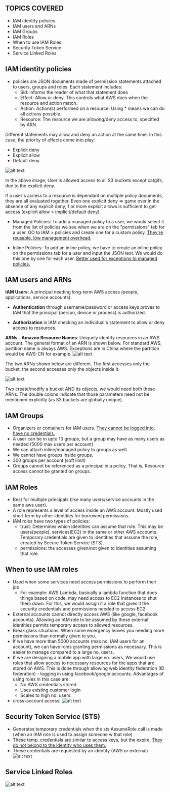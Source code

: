 ## TOPICS COVERED
- IAM identity policies
- IAM users and ARNs
- IAM Groups
- IAM Roles
- When to use IAM Roles
- Security Token Service
- Service Linked Roles

## IAM identity policies
- policies are JSON documents made of permission statements attached to users, groups and roles. Each statement includes:
    - Sid: informs the reader of what that statement does
    - Effect: Allow or deny. This controls what AWS does when the resource and action match.
    - Action: Action(s) performed on a resource. Using * means we can do all actions possible.
    - Resource: The resource we are allowing/deny access to, specified by ARN
    
Different statements may allow and deny an action at the same time. In this case, the priority of effects come into play:
- Explicit deny
- Explicit allow
- Default deny 

![alt text](<Screenshots/Screenshot 2024-05-20 at 3.50.17 PM.png>)

In the above image, User is allowed access to all S3 buckets except catgifs, due to the explicit deny.

If a user's access to a resource is dependant on multiple policy documents, they are all evaluated together. Even one explicit deny => game over.In the absence of any explicit deny, 1 or more explicit allows is sufficient to get access (explicit allow > implicit/default deny)

- Managed Policies: To add a managed policy to a user, we would select it from the list of policies we see when we are on the "permissions" tab for a user. GO to IAM > policies and create one for a custom policy. <ins> They're reusable, low management overhead. </ins> 

- Inline Policies: To add an inline policy, we have to create an inline policy on the permissions tab for a user and input the JSON text. We would do this one by one for each user. <ins>Better used for exceptions to managed policies.</ins> 

## IAM users and ARNs
**IAM Users**: A principal needing long-term AWS access (people, applications, service accounts).

- **Authentication** through username/password or access keys proves to IAM that the principal (person, device or process) is authorized. 

- **Authorization** is IAM checking an individual's statement to allow or deny access to resources.

**ARNs - Amazon Resource Names**: Uniquely identify resources in an AWS account. The general format of an ARN is shown below. For standard AWS, partition name is always AWS. Exceptions are in China where the partition would be AWS-CN for example. 
![alt text](<Screenshots/Screenshot 2024-05-20 at 4.23.34 PM.png>)

The two ARNs shown below are different. The first accesses only the bucket, the second accesses only the objects inside it.

![alt text](<Screenshots/Screenshot 2024-05-20 at 4.21.30 PM.png>)

Two create/modify a bucket AND its objects, we would need both these ARNs. The double colons indicate that those parameters need not be mentioned explicitly (as S3 buckets are globally unique). 

## IAM Groups
- Organizers or containers for IAM users. <ins> They cannot be logged into, have no credentials. </ins>
- A user can be in upto 10 groups, but a group may have as many users as needed (5000 max users per account)
- We can attach inline/managed policy to groups as well.
- We cannot have groups inside groups. 
- 300 groups per account (soft limit)
- Groups cannot be referenced as a principal in a policy. That is, Resource access cannot be granted on groups.

## IAM Roles
- Best for multiple principals (like many users/service accounts in the same aws user).
- A role represents a level of access inside an AWS account. Mostly used short term by other identities for borrowed permissions.
- IAM roles have two types of policies:
    - trust: Determines which identities can assume that role. This may be users(people), services(EC2) in the same or other AWS accounts. Temporary credentials are given to identities that assume the role, created by Secure Token Service (STS).
    - permissions: the accesses given/not given to identities assuming that role.

## When to use IAM roles
- Used when some services need access permissions to perform their job. 
    - For example: AWS Lambda, basically a lambda function that does things based on code, may need access to EC2 instances to shut them down. For this, we would assign it a role that gives it the security credentials and permissions needed to access EC2. 
- External accounts cannot directly access AWS (like google, facebook accounts). Allowing an IAM role to be assumed by these external identities permits temporary access to allowed resources. 
- Break glass situations: When some emergency leaves you needing more permissions than normally given to you.
- If we have more than 5000 accounts (max no. IAM users for an account), we can have roles granting permissions as necessary. This is easier to manage compared to a large no. users. 
- If we are designing a mobile app with large no. users, We would use roles that allow access to necessary resources for the apps that are stored on AWS. This is done through allowing web identity federation (ID federation) - logging in using facebook/google accounts. Advantages of using roles in this case are:
    - No AWS credentials stored 
    - Uses existing customer login
    - Scales to high no. users.
- cross-account access:
![alt text](<Screenshots/Screenshot 2024-05-21 at 11.44.12 AM.png>)

## Security Token Service (STS)
- Generates temporary credentials when the sts:AssumeRole call is made (when an IAM role is used to assign someone w that role)
- These temp. credentials are similar to access keys, but the expire. <ins>They do not belong to the identity who uses them.</ins>
- These credentials are requested by an identity (AWS or external)
![alt text](<Screenshots/Screenshot 2024-05-21 at 12.44.09 PM.png>)

## Service Linked Roles
![alt text](<Screenshots/Screenshot 2024-05-21 at 12.33.22 PM.png>)

